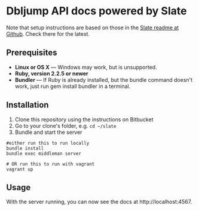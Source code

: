 # Dbljump API docs powered by Slate

Note that setup instructions are based on those in the [Slate readme at Github](https://github.com/lord/slate). Check there for the latest.

## Prerequisites

+ **Linux or OS X** — Windows may work, but is unsupported.
+ **Ruby, version 2.2.5 or newer**
+ **Bundler** — If Ruby is already installed, but the bundle command doesn't work, just run gem install bundler in a terminal.

## Installation

1. Clone this repository using the instructions on Bitbucket
2. Go to your clone's folder, e.g. `cd ~/slate`
3. Bundle and start the server

```
#either run this to run locally
bundle install
bundle exec middleman server

# OR run this to run with vagrant
vagrant up
```

## Usage

With the server running, you can now see the docs at http://localhost:4567.
